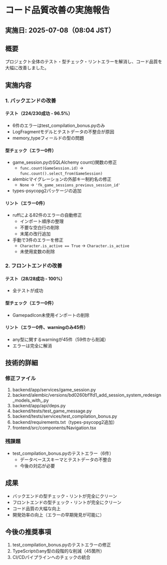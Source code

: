 # コード品質改善の実施報告

## 実施日: 2025-07-08（08:04 JST）

## 概要
プロジェクト全体のテスト・型チェック・リントエラーを解消し、コード品質を大幅に改善しました。

## 実施内容

### 1. バックエンドの改善

#### テスト（224/230成功 - 96.5%）
- 6件のエラーはtest_compilation_bonus.pyのみ
- LogFragmentモデルとテストデータの不整合が原因
- memory_typeフィールドの型の問題

#### 型チェック（エラー0件）
- game_session.pyのSQLAlchemy count()関数の修正
  - `func.count(GameSession.id)` → `func.count().select_from(GameSession)`
- alembicマイグレーションの外部キー制約名の修正
  - `None` → `'fk_game_sessions_previous_session_id'`
- types-psycopg2パッケージの追加

#### リント（エラー0件）
- ruffによる82件のエラーの自動修正
  - インポート順序の整理
  - 不要な空白行の削除
  - 末尾の改行追加
- 手動で3件のエラーを修正
  - `Character.is_active == True` → `Character.is_active`
  - 未使用変数の削除

### 2. フロントエンドの改善

#### テスト（28/28成功 - 100%）
- 全テストが成功

#### 型チェック（エラー0件）
- GamepadIcon未使用インポートの削除

#### リント（エラー0件、warningのみ45件）
- any型に関するwarningが45件（59件から削減）
- エラーは完全に解消

## 技術的詳細

### 修正ファイル
1. backend/app/services/game_session.py
2. backend/alembic/versions/bd0260bf1fd1_add_session_system_redesign_models_with_.py
3. backend/app/api/deps.py
4. backend/tests/test_game_message.py
5. backend/tests/services/test_compilation_bonus.py
6. backend/requirements.txt（types-psycopg2追加）
7. frontend/src/components/Navigation.tsx

### 残課題
- test_compilation_bonus.pyのテストエラー（6件）
  - データベーススキーマとテストデータの不整合
  - 今後の対応が必要

## 成果
- バックエンドの型チェック・リントが完全にクリーン
- フロントエンドの型チェック・リントが完全にクリーン
- コード品質の大幅な向上
- 開発効率の向上（エラーの早期発見が可能に）

## 今後の推奨事項
1. test_compilation_bonus.pyのテストエラーの修正
2. TypeScriptのany型の段階的な削減（45箇所）
3. CI/CDパイプラインへのチェックの統合